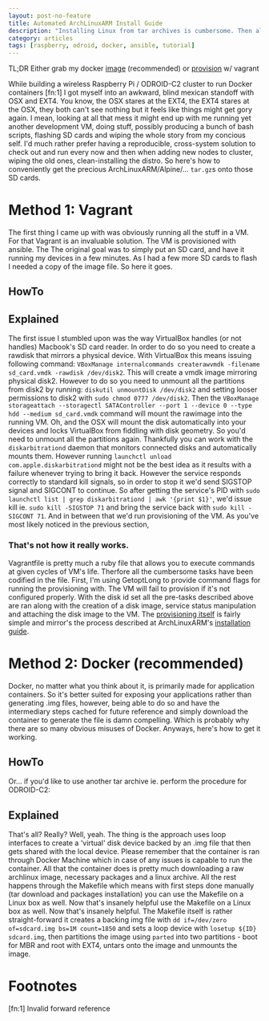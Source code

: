 ```yaml
---
layout: post-no-feature
title: Automated ArchLinuxARM Install Guide
description: "Installing Linux from tar archives is cumbersome. Then also OSX does not support EXT filesystems. Two quick, simple and automated ways to fix the issue."
category: articles
tags: [raspberry, odroid, docker, ansible, tutorial]
---
```


TL;DR Either grab my docker [image](//hub.docker.com/peelsky/rpi-sdcard-builder) (recommended) or [provision](//github.com/peel/rpi-sdcard-builder) w/ vagrant

While building a wireless Raspberry Pi / ODROID-C2 cluster to run Docker containers [fn:1] I got myself into an awkward, blind mexican standoff with OSX and EXT4.
You know, the OSX stares at the EXT4, the EXT4 stares at the OSX, they both can't see nothing but it feels like things might get gory again.
I mean, looking at all that mess it might end up with me running yet another development VM, doing stuff, possibly producing a bunch of bash scripts, flashing SD cards and wiping the whole story from my concious self. I'd much rather prefer having a reproducible, cross-system solution to check out and run every now and then when adding new nodes to cluster, wiping the old ones, clean-installing the distro.
So here's how to conveniently get the precious ArchLinuxARM/Alpine/... `tar.gz`s onto those SD cards.

# Method 1: Vagrant

The first thing I came up with was obviously running all the stuff in a VM. 
For that Vagrant is an invaluable solution. The VM is provisioned with ansible. The
The original goal was to simply put an SD card, and have it running my devices in a few minutes.
As I had a few more SD cards to flash I needed a copy of the image file. So here it goes.

## HowTo

<script src="https://gist.github.com/peel/1067f6545a322916af5f.js"></script>

## Explained

The first issue I stumbled upon was the way VirtualBox handles (or not handles) Macbook's SD card reader.
In order to do so you need to create a rawdisk that mirrors a physical device. With VirtualBox this means issuing following command: `VBoxManage internalcommands createrawvmdk -filename sd_card.vmdk -rawdisk /dev/disk2`. This will create a vmdk image mirroring physical disk2. However to do so you need to unmount all the partitions from disk2 by running: `diskutil unmountDisk /dev/disk2` and setting looser permissions to disk2 with `sudo chmod 0777 /dev/disk2`. Then the `VBoxManage storageattach --storagectl SATAController --port 1 --device 0 --type hdd --medium sd_card.vmdk` command will mount the rawimage into the running VM. Oh, and the OSX will mount the disk automatically into your devices and locks VirtualBox from fiddling with disk geometry. So you'd need to unmount all the partitions again. Thankfully you can work with the `diskarbitrationd` daemon that monitors connected disks and automatically mounts them. However running `launchctl unload com.apple.diskarbitrationd` might not be the best idea as it results with a failure whenever trying to bring it back. However the service responds correctly to standard kill signals, so in order to stop it we'd send SIGSTOP signal and SIGCONT to continue. So after getting the service's PID with `sudo launchctl list | grep diskarbitrationd | awk '{print $1}'`, we'd issue kill ie. `sudo kill -SIGSTOP 71` and bring the service back with `sudo kill -SIGCONT 71`. And in between that we'd run provisioning of the VM. As you've most likely noticed in the previous section, 

### That's not how it really works. 

Vagrantfile is pretty much a ruby file that allows you to execute commands at given cycles of VM's life. Therfore all the cumbersome tasks have been codified in the file. First, I'm using GetoptLong to provide command flags for running the provisioning with. The VM will fail to provision if it's not configured properly. With the disk id set all the pre-tasks described above are ran along with the creation of a disk image, service status manipulation and attaching the disk image to the VM. The [provisioning itself]() is fairly simple and mirror's the process described at ArchLinuxARM's [installation guide]().


# Method 2: Docker (recommended)

Docker, no matter what you think about it, is primarily made for application containers. 
So it's better suited for exposing your applications rather than generating .img files, however, being able to do so and have the intermediary steps cached for future reference and simply download the container to generate the file is damn compelling. Which is probably why there are so many obvious misuses of Docker.
Anyways, here's how to get it working.

## HowTo

<script src="https://gist.github.com/peel/be19e1165a9856e2ce1f.js"></script>

Or... if you'd like to use another tar archive ie. perform the procedure for ODROID-C2:

<script src="https://gist.github.com/peel/fd0b424fdc0b99a07859.js"></script>


## Explained
That's all? Really? Well, yeah. The thing is the approach uses loop interfaces to create a 'virtual' disk device backed by an .img file that then gets shared with the local device. 
Please remember that the container is ran through Docker Machine which in case of any issues is capable to run the container.
All that the container does is pretty much downloading a raw archlinux image, necessary packages and a linux archive. All the rest happens through the Makefile which means with first steps done manually (tar download and packages installation) you can use the Makefile on a Linux box as well. Now that's insanely helpful use the Makefile on a Linux box as well. Now that's insanely helpful.
The Makefile itself is rather straight-forward it creates a backing img file with `dd if=/dev/zero of=sdcard.img bs=1M count=1850` and sets a loop device with `losetup ${ID} sdcard.img`, then partitions the image using `parted` into two partitions - boot for MBR and root with EXT4, untars onto the image and unmounts the image.

# Footnotes

[fn:1] Invalid forward reference

